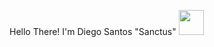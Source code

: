 Hello There!
I'm Diego Santos "Sanctus" <img src="https://media.giphy.com/media/vFKqnCdLPNOKc/giphy.gif" width="40" height="40" />

